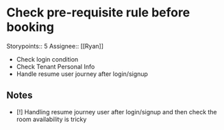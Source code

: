 # Check pre-requisite rule before booking

Storypoints:: 5
Assignee:: [[Ryan]]

- Check login condition
- Check Tenant Personal Info
- Handle resume user journey after login/signup

## Notes

- [!] Handling resume journey user after login/signup and then check the room availability is tricky